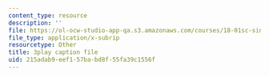 ```yaml
---
content_type: resource
description: ''
file: https://ol-ocw-studio-app-qa.s3.amazonaws.com/courses/18-01sc-single-variable-calculus-fall-2010/215adab9eef157babd8f55fa39c1556f_9v25gg2qJYE.vtt
file_type: application/x-subrip
resourcetype: Other
title: 3play caption file
uid: 215adab9-eef1-57ba-bd8f-55fa39c1556f
---
```

